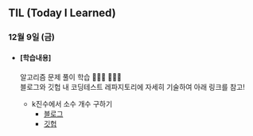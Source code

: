 ## TIL (Today I Learned)

### 12월 9일 (금)

- #### [학습내용]
  
  알고리즘 문제 풀이 학습 🧑🏻‍💻  🧑🏻‍💻    
  블로그와 깃헙 내 코딩테스트 레파지토리에 자세히 기술하여 아래 링크를 참고!     
  
  - k진수에서 소수 개수 구하기   
    - [블로그](https://green1229.tistory.com/311)   
    - [깃헙](https://github.com/GREENOVER/CodingTest/tree/main/두_큐_합_같게_만들기)   